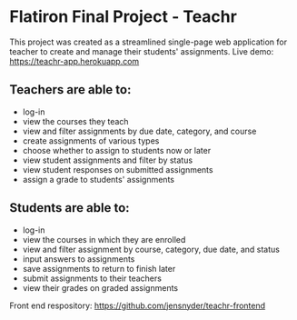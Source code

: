# Flatiron Final Project - Teachr

This project was created as a streamlined single-page web application for teacher to create and manage their students' assignments. 
Live demo: https://teachr-app.herokuapp.com

## Teachers are able to:
* log-in
* view the courses they teach
* view and filter assignments by due date, category, and course
* create assignments of various types
* choose whether to assign to students now or later
* view student assignments and filter by status
* view student responses on submitted assignments 
* assign a grade to students' assignments 

## Students are able to:
* log-in
* view the courses in which they are enrolled 
* view and filter assignment by course, category, due date, and status 
* input answers to assignments 
* save assignments to return to finish later 
* submit assignments to their teachers 
* view their grades on graded assignments 

Front end respository: https://github.com/jensnyder/teachr-frontend
